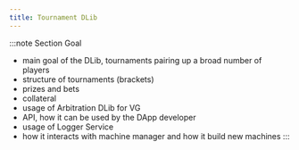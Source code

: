 ```yaml
---
title: Tournament DLib
---
```


:::note Section Goal
- main goal of the DLib, tournaments pairing up a broad number of players
- structure of tournaments (brackets)
- prizes and bets
- collateral
- usage of Arbitration DLib for VG
- API, how it can be used by the DApp developer
- usage of Logger Service
- how it interacts with machine manager and how it build new machines
:::
